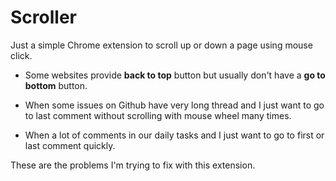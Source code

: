 # Scroller

Just a simple Chrome extension to scroll up or down a page using mouse click.

* Some websites provide **back to top** button but usually don't have a **go to bottom** button.

* When some issues on Github have very long thread and I just want to go to last comment without scrolling with mouse wheel many times.

* When a lot of comments in our daily tasks and I just want to go to first or last comment quickly.

These are the problems I'm trying to fix with this extension.